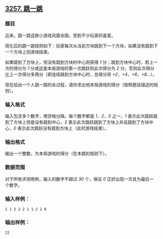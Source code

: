 ## [3257. 跳一跳](https://www.acwing.com/problem/content/3260/)

### 题目

近来，跳一跳这款小游戏风靡全国，受到不少玩家的喜爱。

简化后的跳一跳规则如下：玩家每次从当前方块跳到下一个方块，如果没有跳到下一个方块上则游戏结束。

如果跳到了方块上，但没有跳到方块的中心则获得 *1* 分；跳到方块中心时，若上一次的得分为 *1* 分或这是本局游戏的第一次跳跃则此次得分为 *2* 分，否则此次得分比上一次得分多两分（即连续跳到方块中心时，总得分将 *+2，+4，+6，+8…*）。

现在给出一个人跳一跳的全过程，请你求出他本局游戏的得分（按照题目描述的规则）。

### 输入格式

输入包含多个数字，用空格分隔，每个数字都是 *1，2，0* 之一，*1* 表示此次跳跃跳到了方块上但是没有跳到中心，*2* 表示此次跳跃跳到了方块上并且跳到了方块中心，*0* 表示此次跳跃没有跳到方块上（此时游戏结束）。

### 输出格式

输出一个整数，为本局游戏的得分（在本题的规则下）。

### 数据范围

对于所有评测用例，输入的数字不超过 *30* 个，保证 *0* 正好出现一次且为最后一个数字。

### 输入样例：

```
1 1 2 2 2 1 1 2 2 0
```

### 输出样例：

```
22
```
